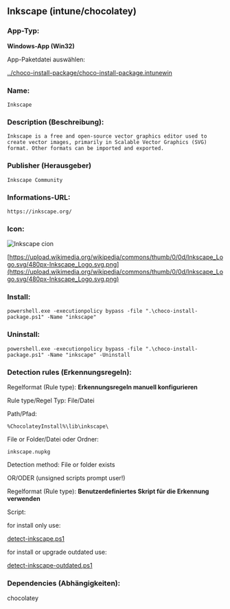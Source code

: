 ## Inkscape (intune/chocolatey)

### App-Typ:

__Windows-App (Win32)__

App-Paketdatei auswählen:

[../choco-install-package/choco-install-package.intunewin](../choco-install-package/choco-install-package.intunewin?raw=true)


### Name:

```
Inkscape
```

### Description (Beschreibung):

```
Inkscape is a free and open-source vector graphics editor used to create vector images, primarily in Scalable Vector Graphics (SVG) format. Other formats can be imported and exported.
```

### Publisher (Herausgeber)

```
Inkscape Community
```


### Informations-URL:

```
https://inkscape.org/
```

### Icon:

![Inkscape cion](https://upload.wikimedia.org/wikipedia/commons/thumb/0/0d/Inkscape_Logo.svg/120px-Inkscape_Logo.svg.png)

[https://upload.wikimedia.org/wikipedia/commons/thumb/0/0d/Inkscape_Logo.svg/480px-Inkscape_Logo.svg.png](https://upload.wikimedia.org/wikipedia/commons/thumb/0/0d/Inkscape_Logo.svg/480px-Inkscape_Logo.svg.png)

### Install:

```
powershell.exe -executionpolicy bypass -file ".\choco-install-package.ps1" -Name "inkscape"
```


### Uninstall:

```
powershell.exe -executionpolicy bypass -file ".\choco-install-package.ps1" -Name "inkscape" -Uninstall
```


### Detection rules (Erkennungsregeln):

Regelformat (Rule type): __Erkennungsregeln manuell konfigurieren__

Rule type/Regel Typ: File/Datei

Path/Pfad:

```
%ChocolateyInstall%\lib\inkscape\
```


File or Folder/Datei oder Ordner:

```
inkscape.nupkg
```

Detection method: File or folder exists


OR/ODER (unsigned scripts prompt user!)

Regelformat (Rule type): __Benutzerdefiniertes Skript für die Erkennung verwenden__

Script:

for install only use:

[detect-inkscape.ps1](./detect-inkscape.ps1)

for install or upgrade outdated use:

[detect-inkscape-outdated.ps1](./detect-inkscape-outdated.ps1)

### Dependencies (Abhängigkeiten):

chocolatey
